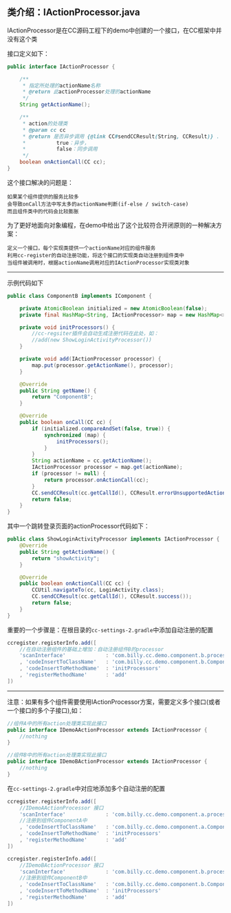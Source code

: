 ## 类介绍：IActionProcessor.java

IActionProcessor是在CC源码工程下的demo中创建的一个接口，在CC框架中并没有这个类

接口定义如下：
```java
public interface IActionProcessor {

    /**
     * 指定所处理的actionName名称
     * @return 此actionProcessor处理的actionName
     */
    String getActionName();

    /**
     * action的处理类
     * @param cc cc
     * @return 是否异步调用 {@link CC#sendCCResult(String, CCResult)} . 
     *			true：异步， 
     *			false：同步调用
     */
    boolean onActionCall(CC cc);
}
```

这个接口解决的问题是：

	如果某个组件提供的服务比较多
	会导致onCall方法中写太多的actionName判断(if-else / switch-case)
	而且组件类中的代码会比较膨胀

为了更好地面向对象编程，在demo中给出了这个比较符合开闭原则的一种解决方案：

	定义一个接口，每个实现类提供一个actionName对应的组件服务
	利用cc-register的自动注册功能，将这个接口的实现类自动注册到组件类中
	当组件被调用时，根据actionName调用对应的IActionProcessor实现类对象

---

示例代码如下

```java
public class ComponentB implements IComponent {

    private AtomicBoolean initialized = new AtomicBoolean(false);
    private final HashMap<String, IActionProcessor> map = new HashMap<>();

    private void initProcessors() {
    	//cc-regsiter插件会自动生成注册代码在此处，如：
    	//add(new ShowLoginActivityProcessor())
    }

    private void add(IActionProcessor processor) {
        map.put(processor.getActionName(), processor);
    }

    @Override
    public String getName() {
        return "ComponentB";
    }

    @Override
    public boolean onCall(CC cc) {
        if (initialized.compareAndSet(false, true)) {
            synchronized (map) {
                initProcessors();
            }
        }
        String actionName = cc.getActionName();
        IActionProcessor processor = map.get(actionName);
        if (processor != null) {
            return processor.onActionCall(cc);
        }
        CC.sendCCResult(cc.getCallId(), CCResult.errorUnsupportedActionName());
        return false;
    }
}
```

其中一个跳转登录页面的actionProcessor代码如下：
```java
public class ShowLoginActivityProcessor implements IActionProcessor {
    @Override
    public String getActionName() {
        return "showActivity";
    }

    @Override
    public boolean onActionCall(CC cc) {
        CCUtil.navigateTo(cc, LoginActivity.class);
        CC.sendCCResult(cc.getCallId(), CCResult.success());
        return false;
    }
}
```

重要的一个步骤是：在根目录的`cc-settings-2.gradle`中添加自动注册的配置
```groovy
ccregister.registerInfo.add([
    //在自动注册组件的基础上增加：自动注册组件B的processor
    'scanInterface'             : 'com.billy.cc.demo.component.b.processor.IActionProcessor'
    , 'codeInsertToClassName'   : 'com.billy.cc.demo.component.b.ComponentB'
    , 'codeInsertToMethodName'  : 'initProcessors'
    , 'registerMethodName'      : 'add'
])
```

---

注意：如果有多个组件需要使用IActionProcessor方案，需要定义多个接口(或者一个接口的多个子接口),如：
```java
//组件A中的所有action处理类实现此接口
public interface IDemoAActionProcessor extends IActionProcessor {
	//nothing
}

//组件B中的所有action处理类实现此接口
public interface IDemoBActionProcessor extends IActionProcessor {
	//nothing
}

```
在`cc-settings-2.gradle`中对应地添加多个自动注册的配置
```groovy
ccregister.registerInfo.add([
    //IDemoAActionProcessor 接口
    'scanInterface'             : 'com.billy.cc.demo.component.a.processor.IDemoAActionProcessor'
    //注册到组件ComponentA中
    , 'codeInsertToClassName'   : 'com.billy.cc.demo.component.a.ComponentA'
    , 'codeInsertToMethodName'  : 'initProcessors'
    , 'registerMethodName'      : 'add'
])

ccregister.registerInfo.add([
    //IDemoBActionProcessor 接口
    'scanInterface'             : 'com.billy.cc.demo.component.b.processor.IDemoBActionProcessor'
    //注册到组件ComponentB中
    , 'codeInsertToClassName'   : 'com.billy.cc.demo.component.b.ComponentB'
    , 'codeInsertToMethodName'  : 'initProcessors'
    , 'registerMethodName'      : 'add'
])
```


